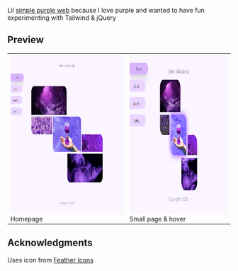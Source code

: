 Lil [simple purple web](https://stefani-gifta.github.io/simple-purple/) because I love purple and wanted to have fun experimenting with Tailwind & jQuery

## Preview

<table>
  <tr>
    <td>
      <img src="./screenshot.png" alt="Homepage" style="height:360px;">
      <div>Homepage</div>
    </td>
    <td>
      <img src="./screenshot-r.png" alt="On hover" style="height:360px;">
      <div>Small page & hover</div>
    </td>
  </tr>
</table>

## Acknowledgments

Uses icon from [Feather Icons](https://feathericons.com/)
